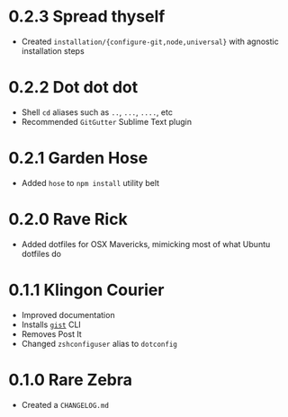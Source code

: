 # 0.2.3 Spread thyself

- Created `installation/{configure-git,node,universal}` with agnostic installation steps

# 0.2.2 Dot dot dot

- Shell `cd` aliases such as `..`, `...`, `....`, etc
- Recommended `GitGutter` Sublime Text plugin

# 0.2.1 Garden Hose

- Added `hose` to `npm install` utility belt

# 0.2.0 Rave Rick

- Added dotfiles for OSX Mavericks, mimicking most of what Ubuntu dotfiles do

# 0.1.1 Klingon Courier

- Improved documentation
- Installs [`gist`][gist] CLI
- Removes Post It
- Changed `zshconfiguser` alias to `dotconfig`

# 0.1.0 Rare Zebra

- Created a `CHANGELOG.md`

[gist]: https://github.com/defunkt/gist
